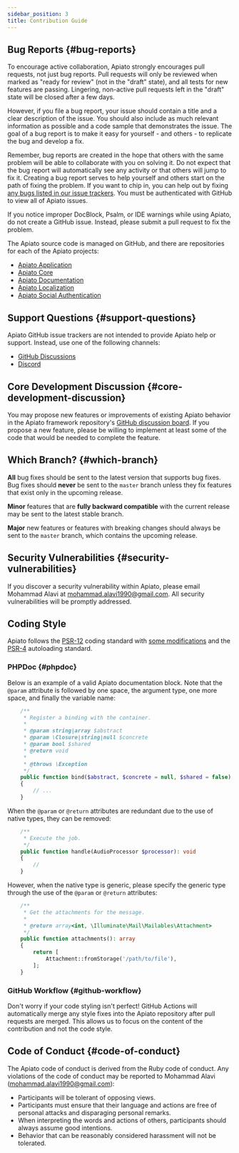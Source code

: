 ```yaml
---
sidebar_position: 3
title: Contribution Guide
---
```


## Bug Reports {#bug-reports}

To encourage active collaboration, Apiato strongly encourages pull requests, not just bug reports.
Pull requests will only be reviewed when marked as "ready for review"
(not in the "draft" state), and all tests for new features are passing.
Lingering, non-active pull requests left in the "draft" state will be closed after a few days.

However, if you file a bug report, your issue should contain a title and a clear description of the issue.
You should also include as much relevant information as possible and a code sample that demonstrates the issue.
The goal of a bug report is to make it easy for yourself - and others - to replicate the bug and develop a fix.

Remember,
bug reports are created in the hope
that others with the same problem will be able to collaborate with you on solving it.
Do not expect that the bug report will automatically see any activity or that others will jump to fix it.
Creating a bug report serves to help yourself and others start on the path of fixing the problem.
If you want to chip in,
you can help out
by fixing [any bugs
listed in our issue trackers](https://github.com/issues?q=is%3Aopen+is%3Aissue+user%3Aapiato).
You must be authenticated with GitHub to view all of Apiato issues.

If you notice improper DocBlock, Psalm, or IDE warnings while using Apiato, do not create a GitHub issue.
Instead, please submit a pull request to fix the problem.

The Apiato source code is managed on GitHub, and there are repositories for each of the Apiato projects:

- [Apiato Application](https://github.com/laravel/laravel)
- [Apiato Core](https://github.com/apiato/core)
- [Apiato Documentation](https://github.com/apiato/documentation)
- [Apiato Localization](https://github.com/apiato/localization-container)
- [Apiato Social Authentication](https://github.com/apiato/social-auth-container)

## Support Questions {#support-questions}

Apiato GitHub issue trackers are not intended to provide Apiato help or support.
Instead, use one of the following channels:

- [GitHub Discussions](https://github.com/apiato/apiato/discussions)
- [Discord](https://discord.gg/ryPcV4KM5k)

## Core Development Discussion {#core-development-discussion}

You may propose new features or improvements of existing Apiato behavior in the Apiato framework repository's [GitHub discussion board](https://github.com/apiato/apiato/discussions).
If you propose a new feature,
please be willing to implement at least some of the code that would be needed to complete the feature.

## Which Branch? {#which-branch}

**All** bug fixes should be sent to the latest version that supports bug fixes. Bug fixes should **never** be sent to the `master` branch unless they fix features that exist only in the upcoming release.

**Minor** features that are **fully backward compatible** with the current release may be sent to the latest stable branch.

**Major** new features or features with breaking changes should always be sent to the `master` branch, which contains the upcoming release.

## Security Vulnerabilities {#security-vulnerabilities}

If you discover a security vulnerability within Apiato,
please email Mohammad Alavi at <a href="mailto:mohammad.alavi1990@gmail.com">mohammad.alavi1990@gmail.com</a>.
All security vulnerabilities will be promptly addressed.

## Coding Style

Apiato follows the [PSR-12](https://github.com/php-fig/fig-standards/blob/master/accepted/PSR-12-extended-coding-style-guide.md) coding standard with [some modifications](https://github.com/apiato/apiato/blob/master/.php-cs-fixer.dist.php) and the [PSR-4](https://github.com/php-fig/fig-standards/blob/master/accepted/PSR-4-autoloader.md) autoloading standard.

### PHPDoc {#phpdoc}

Below is an example of a valid Apiato documentation block.
Note that the `@param` attribute is followed by one space,
the argument type, one more space, and finally the variable name:

```php
    /**
     * Register a binding with the container.
     *
     * @param string|array $abstract
     * @param \Closure|string|null $concrete
     * @param bool $shared
     * @return void
     *
     * @throws \Exception
     */
    public function bind($abstract, $concrete = null, $shared = false)
    {
        // ...
    }
```

When the `@param` or `@return` attributes are redundant due to the use of native types, they can be removed:

```php
    /**
     * Execute the job.
     */
    public function handle(AudioProcessor $processor): void
    {
        //
    }
```

However, when the native type is generic,
please specify the generic type through the use of the `@param` or `@return` attributes:

```php
    /**
     * Get the attachments for the message.
     *
     * @return array<int, \Illuminate\Mail\Mailables\Attachment>
     */
    public function attachments(): array
    {
        return [
            Attachment::fromStorage('/path/to/file'),
        ];
    }
```

### GitHub Workflow {#github-workflow}

Don't worry if your code styling isn't perfect!
GitHub Actions will automatically merge any style fixes into the Apiato repository
after pull requests are merged.
This allows us to focus on the content of the contribution and not the code style.

## Code of Conduct {#code-of-conduct}

The Apiato code of conduct is derived from the Ruby code of conduct.
Any violations of the code of conduct may be reported to Mohammad Alavi (mohammad.alavi1990@gmail.com):

- Participants will be tolerant of opposing views.
- Participants must ensure that their language and actions are free of personal attacks and disparaging personal remarks.
- When interpreting the words and actions of others, participants should always assume good intentions.
- Behavior that can be reasonably considered harassment will not be tolerated.
